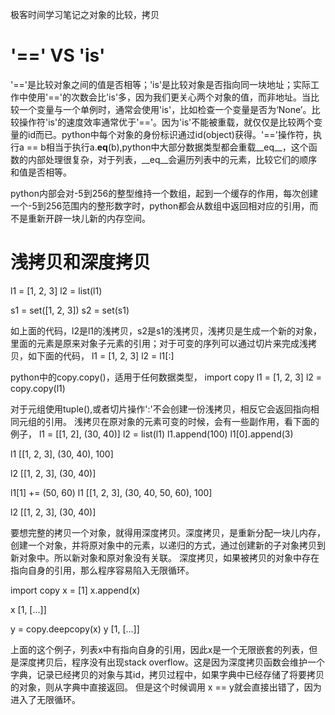 极客时间学习笔记之对象的比较，拷贝

# '==' VS 'is'

'=='是比较对象之间的值是否相等；'is'是比较对象是否指向同一块地址；实际工作中使用'=='的次数会比'is'多，因为我们更关心两个对象的值，而非地址。当比较一个变量与一个单例时，通常会使用'is'，比如检查一个变量是否为‘None’。比较操作符'is'的速度效率通常优于'=='。因为'is'不能被重载，就仅仅是比较两个变量的id而已。python中每个对象的身份标识通过id(object)获得。'=='操作符，执行a == b相当于执行a.__eq__(b),python中大部分数据类型都会重载__eq__，这个函数的内部处理很复杂，对于列表，__eq__会遍历列表中的元素，比较它们的顺序和值是否相等。

python内部会对-5到256的整型维持一个数组，起到一个缓存的作用，每次创建一个-5到256范围内的整形数字时，python都会从数组中返回相对应的引用，而不是重新开辟一块儿新的内存空间。

# 浅拷贝和深度拷贝

l1 = [1, 2, 3]
l2 = list(l1)

s1 = set([1, 2, 3])
s2 = set(s1)

如上面的代码，l2是l1的浅拷贝，s2是s1的浅拷贝，浅拷贝是生成一个新的对象，里面的元素是原来对象子元素的引用；对于可变的序列可以通过切片来完成浅拷贝，如下面的代码，
l1 = [1, 2, 3]
l2 = l1[:]

python中的copy.copy()，适用于任何数据类型，
import copy
l1 = [1, 2, 3]
l2 = copy.copy(l1)

对于元组使用tuple(),或者切片操作':'不会创建一份浅拷贝，相反它会返回指向相同元组的引用。
浅拷贝在原对象的元素可变的时候，会有一些副作用，看下面的例子，
l1 = [[1, 2], (30, 40)]
l2 = list(l1)
l1.append(100)
l1[0].append(3)

l1
[[1, 2, 3], (30, 40), 100]

l2
[[1, 2, 3], (30, 40)]

l1[1] += (50, 60)
l1
[[1, 2, 3], (30, 40, 50, 60), 100]

l2
[[1, 2, 3], (30, 40)]

要想完整的拷贝一个对象，就得用深度拷贝。深度拷贝，是重新分配一块儿内存，创建一个对象，并将原对象中的元素，以递归的方式，通过创建新的子对象拷贝到新对象中。所以新对象和原对象没有关联。
深度拷贝，如果被拷贝的对象中存在指向自身的引用，那么程序容易陷入无限循环。

import copy
x = [1]
x.append(x)

x
[1, [...]]

y = copy.deepcopy(x)
y
[1, [...]]

上面的这个例子，列表x中有指向自身的引用，因此x是一个无限嵌套的列表，但是深度拷贝后，程序没有出现stack overflow。这是因为深度拷贝函数会维护一个字典，记录已经拷贝的对象与其id，拷贝过程中，如果字典中已经存储了将要拷贝的对象，则从字典中直接返回。
但是这个时候调用 x == y就会直接出错了，因为进入了无限循环。






